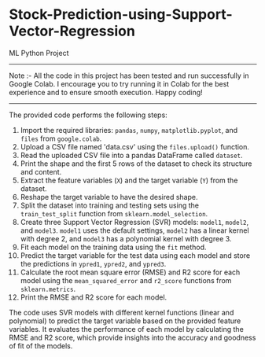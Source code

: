 # Stock-Prediction-using-Support-Vector-Regression
ML Python Project

---------------------------------------------------------------------------------------

Note :- All the code in this project has been tested and run successfully in Google Colab. I encourage you to try running it in Colab for the best experience and to ensure smooth execution. Happy coding!

---------------------------------------------------------------------------------------


The provided code performs the following steps:

1. Import the required libraries: `pandas`, `numpy`, `matplotlib.pyplot`, and `files` from `google.colab`.
2. Upload a CSV file named 'data.csv' using the `files.upload()` function.
3. Read the uploaded CSV file into a pandas DataFrame called `dataset`.
4. Print the shape and the first 5 rows of the dataset to check its structure and content.
5. Extract the feature variables (`X`) and the target variable (`Y`) from the dataset.
6. Reshape the target variable to have the desired shape.
7. Split the dataset into training and testing sets using the `train_test_split` function from `sklearn.model_selection`.
8. Create three Support Vector Regression (SVR) models: `model1`, `model2`, and `model3`. `model1` uses the default settings, `model2` has a linear kernel with degree 2, and `model3` has a polynomial kernel with degree 3.
9. Fit each model on the training data using the `fit` method.
10. Predict the target variable for the test data using each model and store the predictions in `ypred1`, `ypred2`, and `ypred3`.
11. Calculate the root mean square error (RMSE) and R2 score for each model using the `mean_squared_error` and `r2_score` functions from `sklearn.metrics`.
12. Print the RMSE and R2 score for each model.

The code uses SVR models with different kernel functions (linear and polynomial) to predict the target variable based on the provided feature variables. It evaluates the performance of each model by calculating the RMSE and R2 score, which provide insights into the accuracy and goodness of fit of the models.
